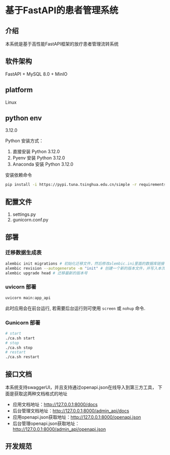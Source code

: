 # 基于FastAPI的患者管理系统
## 介绍
本系统是基于高性能FastAPI框架的放疗患者管理流转系统
## 软件架构
FastAPI + MySQL 8.0 + MinIO
## platform
Linux
## python env

3.12.0

Python 安装方式：

1. 直接安装 Python 3.12.0
2. Pyenv 安装 Python 3.12.0
3. Anaconda 安装 Python 3.12.0

安装依赖命令

```bash
pip install -i https://pypi.tuna.tsinghua.edu.cn/simple -r requirements.txt
```

## 配置文件

1. settings.py
2. gunicorn.conf.py

## 部署
### 迁移数据生成表
```bash
alembic init migrations # 初始化迁移文件，然后修改alembic.ini里面的数据库链接，数据库密码中含有@符号的需要将密码进行url编码，编码替换后用双百分号代替百分号
alembic revision --autogenerate -m "init" # 创建一个新的版本文件，并写入本次迁移做了哪些修改。
alembic upgrade head # 迁移最新的版本号
```
### uvicorn 部署
```bash
uvicorn main:app_api 
```
此时应用会在前台运行, 若需要后台运行则可使用 `screen` 或 `nohup` 命令.
### Gunicorn 部署
```bash
# start
./ca.sh start
# stop
./ca.sh stop
# restart
./ca.sh restart
```

## 接口文档
本系统支持swaggerUI，并且支持通过openapi.json在线导入到第三方工具，
下面是获取这两种文档格式的地址 
- 应用文档地址：http://127.0.0.1:8000/docs
- 后台管理文档地址：http://127.0.0.1:8000/admin_api/docs
- 应用openapi.json获取地址：http://127.0.0.1:8000/openapi.json
- 后台管理openapi.json获取地址：http://127.0.0.1:8000/admin_api/openapi.json

## 开发规范
